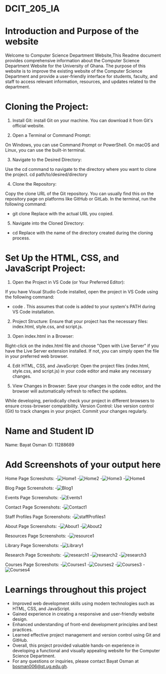 # DCIT_205_IA

# Introduction and Purpose of the website
Welcome to Computer Science Department Website,This Readme document provides comprehensive information about the Computer Science Department Website for the University of Ghana. The purpose of this website is to improve the existing website of the Computer Science Department and provide a user-friendly interface for students, faculty, and staff to access relevant information, resources, and updates related to the department.

# Cloning the Project:

1. Install Git:
 install Git on your machine. You can download it from Git's official website.

2. Open a Terminal or Command Prompt:

On Windows, you can use Command Prompt or PowerShell.
On macOS and Linux, you can use the built-in terminal.

3. Navigate to the Desired Directory:

Use the cd command to navigate to the directory where you want to clone the project.
cd path/to/desired/directory

4. Clone the Repository:

Copy the clone URL of the Git repository. You can usually find this on the repository page on platforms like GitHub or GitLab.
In the terminal, run the following command:

- git clone <repository-url>
Replace <repository-url> with the actual URL you copied.

5. Navigate into the Cloned Directory:

- cd <cloned-directory>
Replace <cloned-directory> with the name of the directory created during the cloning process.

# Set Up the HTML, CSS, and JavaScript Project:
1. Open the Project in VS Code (or Your Preferred Editor):

If you have Visual Studio Code installed, open the project in VS Code using the following command:

- code .
This assumes that code is added to your system's PATH during VS Code installation.

2. Project Structure:
Ensure that your project has the necessary files: index.html, style.css, and script.js.

3. Open index.html in a Browser:

Right-click on the index.html file and choose "Open with Live Server" if you have the Live Server extension installed. If not, you can simply open the file in your preferred web browser.

4. Edit HTML, CSS, and JavaScript:
 Open the project files (index.html, style.css, and script.js) in your code editor and make any necessary changes.

5. View Changes in Browser:
Save your changes in the code editor, and the browser will automatically refresh to reflect the updates.

While developing, periodically check your project in different browsers to ensure cross-browser compatibility.
Version Control:
Use version control (Git) to track changes in your project. Commit your changes regularly.


# Name and Student ID
Name: Bayat Osman
ID: 11288689

# Add Screenshots of your output here
Home Page Screeshots:
-![Home1](https://github.com/cryptomathematician/11288689_DCIT205/blob/main/screenshots/Home/Home1.png)
-![Home2](https://github.com/cryptomathematician/11288689_DCIT205/blob/main/screenshots/Home/Home2.png)
-![Home3](https://github.com/cryptomathematician/11288689_DCIT205/blob/main/screenshots/Home/Home3.png)
-![Home4](https://github.com/cryptomathematician/11288689_DCIT205/blob/main/screenshots/Home/Home4.png)

Blog Page Screenshots:
-![Blog1](https://github.com/cryptomathematician/11288689_DCIT205/blob/main/screenshots/Blog/Blog1.png)

Events Page Screenshots:
-![Events1](https://github.com/cryptomathematician/11288689_DCIT205/blob/main/screenshots/Events/Events1.png)

Contact Page Screenshots:
-![Contact1](https://github.com/cryptomathematician/11288689_DCIT205/blob/main/screenshots/Contact/Contact1.png) 

Staff Profiles Page Screenshots:
-![staffProfiles1](https://github.com/cryptomathematician/11288689_DCIT205/blob/main/screenshots/staffProfiles/staffProfiles1.png) 

About Page Screenshots:
-![About1](https://github.com/cryptomathematician/11288689_DCIT205/blob/main/screenshots/About/About1.png) 
-![About2](https://github.com/cryptomathematician/11288689_DCIT205/blob/main/screenshots/About/About2.png) 


Resources Page Screenshots:
-![resource1](https://github.com/cryptomathematician/11288689_DCIT205/blob/main/screenshots/resources/resource1.png) 

Library Page Screenshots:
-![Library1](https://github.com/cryptomathematician/11288689_DCIT205/blob/main/screenshots/Library/Library1.png) 

Research Page Screeshots:
-![research1](https://github.com/cryptomathematician/11288689_DCIT205/blob/main/screenshots/Research/research1.png)
-![research2](https://github.com/cryptomathematician/11288689_DCIT205/blob/main/screenshots/Research/research2.png)
-![research3](https://github.com/cryptomathematician/11288689_DCIT205/blob/main/screenshots/Research/research3.png)

Courses Page Screeshots:
-![Courses1](https://github.com/cryptomathematician/11288689_DCIT205/blob/main/screenshots/Courses/Courses1.png)
-![Courses2](https://github.com/cryptomathematician/11288689_DCIT205/blob/main/screenshots/Courses/Courses2.png)
-![Courses3](https://github.com/cryptomathematician/11288689_DCIT205/blob/main/screenshots/Courses/Courses3.png)
-![Courses4](https://github.com/cryptomathematician/11288689_DCIT205/blob/main/screenshots/Courses/Courses4.png)

# Learnings throughout this project
- Improved web development skills using modern technologies such as HTML, CSS, and JavaScript.
- Gained experience in creating a responsive and user-friendly website design.
- Enhanced understanding of front-end development principles and best practices.
- Learned effective project management and version control using Git and GitHub.
- Overall, this project provided valuable hands-on experience in developing a functional and visually appealing website for the Computer Science Department.
- For any questions or inquiries, please contact Bayat Osman at bosman006@st.ug.edu.gh.